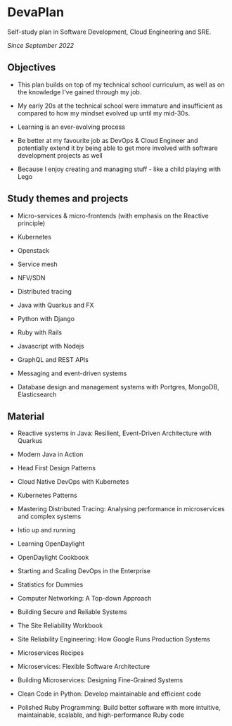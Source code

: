 # DevaPlan

Self-study plan in Software Development, Cloud Engineering and SRE.

_Since September 2022_  


## Objectives

- This plan builds on top of my technical school curriculum, as well as on the knowledge I've gained through my job.

- My early 20s at the technical school were immature and insufficient as compared to how my mindset evolved up until my mid-30s.

- Learning is an ever-evolving process

- Be better at my favourite job as DevOps & Cloud Engineer and potentially extend it by being able to get more involved with software development projects as well

- Because I enjoy creating and managing stuff - like a child playing with Lego

## Study themes and projects

- Micro-services & micro-frontends (with emphasis on the Reactive principle)

- Kubernetes

- Openstack

- Service mesh

- NFV/SDN

- Distributed tracing

- Java with Quarkus and FX

- Python with Django

- Ruby with Rails

- Javascript with Nodejs

- GraphQL and REST APIs

- Messaging and event-driven systems

- Database design and management systems with Portgres, MongoDB, Elasticsearch

## Material

- Reactive systems in Java: Resilient, Event-Driven Architecture with Quarkus

- Modern Java in Action

- Head First Design Patterns

- Cloud Native DevOps with Kubernetes

- Kubernetes Patterns

- Mastering Distributed Tracing: Analysing performance in microservices and complex systems

- Istio up and running

- Learning OpenDaylight

- OpenDaylight Cookbook

- Starting and Scaling DevOps in the Enterprise

- Statistics for Dummies

- Computer Networking: A Top-down Approach

- Building Secure and Reliable Systems

- The Site Reliability Workbook

- Site Reliability Engineering: How Google Runs Production Systems

- Microservices Recipes

- Microservices: Flexible Software Architecture

- Building Microservices: Designing Fine-Grained Systems

- Clean Code in Python: Develop maintainable and efficient code

- Polished Ruby Programming: Build better software with more intuitive, maintainable, scalable, and high-performance Ruby code
